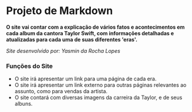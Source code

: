 # Projeto de Markdown

**O site vai contar com a explicação de vários fatos e acontecimentos em cada album da cantora Taylor Swift, com informações detalhadas e atualizadas para cada uma de suas diferentes 'eras'.**  

*Site desenvolvido por: Yasmin da Rocha Lopes*  

### Funções do Site

* O site irá apresentar um link para uma página de cada era.
* O site irá apresentar um link externo para outras páginas relevantes ao assunto, como para vendas da artista.
* O site contará com diversas imagens da carreira da Taylor, e de seus albuns.
